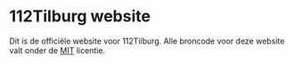 # 112Tilburg website

Dit is de officiële website voor 112Tilburg. Alle broncode voor deze website valt onder de [MIT](./LICENSE) licentie.
